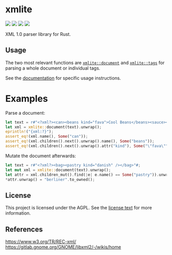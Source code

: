 # xmlite

[![](https://img.shields.io/crates/v/xmlite)](https://crates.io/crates/xmlite)
[![](https://img.shields.io/docsrs/xmlite)](https://docs.rs/xmlite/latest/xmlite/)
[![](https://img.shields.io/deps-rs/xmlite/latest)](https://github.com/vodofrede/xmlite-rs/blob/main/Cargo.toml)
[![](https://img.shields.io/crates/l/xmlite)](https://www.gnu.org/licenses/agpl-3.0.html#license-text)

XML 1.0 parser library for Rust.

## Usage

The two most relevant functions are [`xmlite::document`](document) and [`xmlite::tags`](tags) for parsing a whole document or individual tags.

See the [documentation](https://docs.rs/xmlite/latest/xmlite/) for specific usage instructions.

# Examples

Parse a document:

```rust
let text = r#"<?xml?><can><beans kind="fava">Cool Beans</beans><sauce></sauce></can>"#;
let xml = xmlite::document(text).unwrap();
eprintln!("{xml:?}");
assert_eq!(xml.name(), Some("can"));
assert_eq!(xml.children().next().unwrap().name(), Some("beans"));
assert_eq!(xml.children().next().unwrap().attr("kind"), Some("\"fava\""));
```

Mutate the document afterwards:

```rust
let text = r#"<?xml?><bag><pastry kind="danish" /></bag>"#;
let mut xml = xmlite::document(text).unwrap();
let attr = xml.children_mut().find(|e| e.name() == Some("pastry")).unwrap().attr_mut("kind");
*attr.unwrap() = "berliner".to_owned();
```

## License

This project is licensed under the AGPL. See the [license text](https://www.gnu.org/licenses/agpl-3.0.html#license-text) for more information.

## References

<https://www.w3.org/TR/REC-xml/> \
<https://gitlab.gnome.org/GNOME/libxml2/-/wikis/home>
